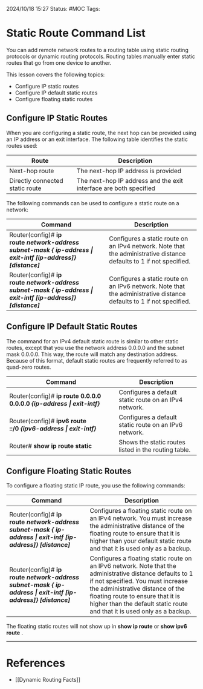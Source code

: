 2024/10/18 15:27
Status: #MOC
Tags:

# Static Route Command List

You can add remote network routes to a routing table using static routing protocols or dynamic routing protocols. Routing tables manually enter static routes that go from one device to another.

This lesson covers the following topics:

- Configure IP static routes
- Configure IP default static routes
- Configure floating static routes

## Configure IP Static Routes

When you are configuring a static route, the next hop can be provided using an IP address or an exit interface. The following table identifies the static routes used:

|Route|Description|
|---|---|
|Next-hop route|The next-hop IP address is provided|
|Directly connected static route|The next-hop IP address and the exit interface are both specified|

The following commands can be used to configure a static route on a network:

| Command                                                                                                           | Description                                                                                                         |
| ----------------------------------------------------------------------------------------------------------------- | ------------------------------------------------------------------------------------------------------------------- |
| Router(config)# **ip route** **_network-address subnet-mask { ip-address \| exit-intf [ip-address]} [distance]_** | Configures a static route on an IPv4 network. Note that the administrative distance defaults to 1 if not specified. |
| Router(config)# **ip route** **_network-address subnet-mask { ip-address \| exit-intf [ip-address]} [distance]_** | Configures a static route on an IPv6 network. Note that the administrative distance defaults to 1 if not specified. |

## Configure IP Default Static Routes

The command for an IPv4 default static route is similar to other static routes, except that you use the network address 0.0.0.0 and the subnet mask 0.0.0.0. This way, the route will match any destination address. Because of this format, default static routes are frequently referred to as quad-zero routes.

| Command                                                                  | Description                                           |
| ------------------------------------------------------------------------ | ----------------------------------------------------- |
| Router(config)# **ip route 0.0.0.0 0.0.0.0 _{ip-address \| exit-intf}_** | Configures a default static route on an IPv4 network. |
| Router(config)# **ipv6 route ::/0 _{ipv6-address \| exit-intf}_**        | Configures a default static route on an IPv6 network. |
| Router# **show ip route static**                                         | Shows the static routes listed in the routing table.  |

## Configure Floating Static Routes

To configure a floating static IP route, you use the following commands:

|Command|Description|
|---|---|
|Router(config)# **ip route** **_network-address subnet-mask { ip-address \| exit-intf [ip-address]} [distance]_**|Configures a floating static route on an IPv4 network. You must increase the administrative distance of the floating route to ensure that it is higher than your default static route and that it is used only as a backup.|
|Router(config)# **ip route** **_network-address subnet-mask { ip-address \| exit-intf [ip-address]} [distance]_**|Configures a floating static route on an IPv6 network. Note that the administrative distance defaults to 1 if not specified. You must increase the administrative distance of the floating route to ensure that it is higher than the default static route and that it is used only as a backup.|

The floating static routes will not show up in **show ip route** or **show ipv6 route** .





---

# References

- [[Dynamic Routing Facts]]